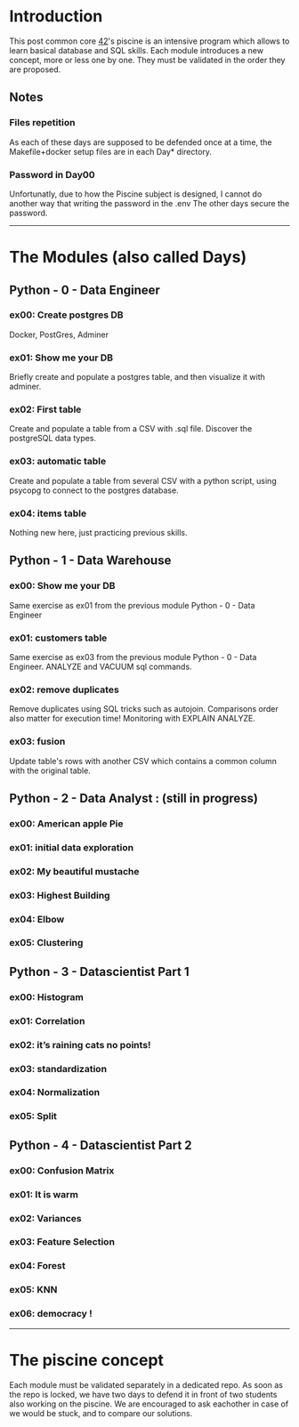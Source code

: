 # Introduction
This post common core [42](https://42.fr)'s piscine is an intensive program which allows to learn basical database and SQL skills.
Each module introduces a new concept, more or less one by one. They must be validated in the order they are proposed.

## Notes
### Files repetition
As each of these days are supposed to be defended once at a time,
the Makefile+docker setup files are in each Day* directory.
### Password in Day00
Unfortunatly, due to how the Piscine subject is designed,
I cannot do another way that writing the password in the .env
The other days secure the password.

---

# The Modules (also called Days)
## Python - 0 - Data Engineer
### ex00: Create postgres DB
Docker, PostGres, Adminer
### ex01: Show me your DB
Briefly create and populate a postgres table, and then visualize it with adminer.
### ex02: First table
Create and populate a table from a CSV with .sql file. Discover the postgreSQL data types.
### ex03: automatic table
Create and populate a table from several CSV with a python script,
using psycopg to connect to the postgres database.
### ex04: items table
Nothing new here, just practicing previous skills.

## Python - 1 - Data Warehouse
### ex00: Show me your DB
Same exercise as ex01 from the previous module Python - 0 - Data Engineer
### ex01: customers table
Same exercise as ex03 from the previous module Python - 0 - Data Engineer. ANALYZE and VACUUM sql commands.
### ex02: remove duplicates
Remove duplicates using SQL tricks such as autojoin.
Comparisons order also matter for execution time!
Monitoring with EXPLAIN ANALYZE.
### ex03: fusion
Update table's rows with another CSV which contains a common column with the original table.

## Python - 2 - Data Analyst : (still in progress)
### ex00: American apple Pie
### ex01: initial data exploration
### ex02: My beautiful mustache
### ex03: Highest Building
### ex04: Elbow
### ex05: Clustering

## Python - 3 - Datascientist Part 1
### ex00: Histogram
### ex01: Correlation
### ex02: it’s raining cats no points!
### ex03: standardization
### ex04: Normalization
### ex05: Split

## Python - 4 - Datascientist Part 2
### ex00: Confusion Matrix
### ex01: It is warm
### ex02: Variances
### ex03: Feature Selection
### ex04: Forest
### ex05: KNN
### ex06: democracy !

---

# The piscine concept
Each module must be validated separately in a dedicated repo.
As soon as the repo is locked, we have two days to defend it in front of two students also working on the piscine.
We are encouraged to ask eachother in case of we would be stuck,
and to compare our solutions.
